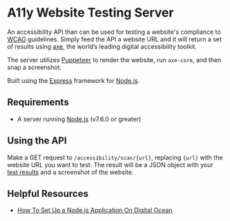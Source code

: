 # A11y Website Testing Server

An accessibility API than can be used for testing a website's compliance to [WCAG](https://www.w3.org/WAI/standards-guidelines/wcag/guidelines) guidelines. Simply feed the API a website URL and it will return a set of results using [axe](https://www.deque.com/axe/), the world’s leading digital accessibility toolkit.

The server utilizes [Puppeteer](https://pptr.dev/) to render the website, run `axe-core`, and then snap a screenshot.

Built using the [Express](https://expressjs.com/) framework for [Node.js](https://nodejs.org/en/). 

## Requirements

- A server running [Node.js](https://nodejs.org/en/) (v7.6.0 or greater)

## Using the API

Make a GET request to `/accessibility/scan/{url}`, replacing `{url}` with the website URL you want to test. The result will be a JSON object with your [test results](https://www.deque.com/axe/core-documentation/api-documentation/#results-object) and a screenshot of the website.

## Helpful Resources
- [How To Set Up a Node.js Application On Digital Ocean](https://www.digitalocean.com/community/tutorials/how-to-set-up-a-node-js-application-for-production-on-ubuntu-20-04)